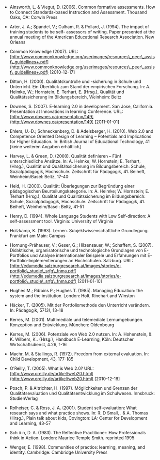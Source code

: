 <!-- filename: 99_Literatur.md -->
<!-- title: Literatur -->

- Ainsworth, L. & Viegut, D. (2006). Common formative assessments. How to Connect Standards-based Instruction and Assessment. Thousand Oaks, CA: Corwin Press

- Arter, J. A.; Spandel, V.; Culham, R. & Pollard, J. (1994). The impact of training students to be self- assessors of writing. Paper presented at the annual meeting of the American Educational Research Association. New Orleans

- Common Knowledge (2007). URL: [http://www.commonknowledge.org/userimages/resources\_peer\_assist\_guidellines+.pdf](http://www.commonknowledge.org/userimages/resources\_peer\_assist\_guidellines+.pdf) \[2010-12-17]

- Ditton, H. (2000). Qualitätskontrolle und -sicherung in Schule und Unterricht. Ein Überblick zum Stand der empirischen Forschung. In: A. Helmke, W.; Hornstein, E. Terhart, E. (Hrsg.), Qualität und Qualitätssicherung im Bildungsbereich, Weinheim: Beltz

- Downes, S. (2007). E-learning 2.0 in development. San Jose, California. Presentation at Innovations in learning Conference. URL: [http://www.downes.ca/presentation/149](http://www.downes.ca/presentation/149) \[2011-01-01]

- Ehlers, U.-D.; Schneckenberg, D. & Adelsberger, H. (2010). Web 2.0 and Competence Oriented Design of Learning – Potentials and Implications for Higher Education. In: British Journal of Educational Technology, 41 \[keine weiteren Angaben erhältlich]

- Harvey, L. & Green, D. (2000). Qualität definieren – Fünf unterschiedliche Ansätze. In: A. Helmke; W. Hornstein; E. Terhart, (Hrsg.), Qualität und Qualitätssicherung im Bildungsbereich: Schule, Sozialpädagogik, Hochschule. Zeitschrift für Pädagogik, 41. Beiheft, Weinheim/Basel: Beltz, 17-40

- Heid, H. (2000). Qualität: Überlegungen zur Begründung einer pädagogischen Beurteilungskategorie. In: A. Helmke; W. Hornstein; E. Terhart (Hrsg.), Qualität und Qualitätssicherung im Bildungsbereich: Schule, Sozialpädagogik, Hochschule. Zeitschrift für Pädagogik, 41. Beiheft, Weinheim/Basel: Beltz, 41-51

- Henry, D. (1994). Whole Language Students with Low Self-direction: A self-assessment tool. Virginia: University of Virginia

- Holzkamp, K. (1993). Lernen. Subjektwissenschaftliche Grundlegung. Frankfurt am Main: Campus

- Hornung-Prähauser, V.; Geser, G.; Hilzensauer, W.; Schaffert, S. (2007). Didaktische, organisatorische und technologische Grundlagen von E-Portfolios und Analyse internationaler Beispiele und Erfahrungen mit E-Portfolio-Implementierungen an Hochschulen. Salzburg. URL: [http://edumedia.salzburgresearch.at/images/stories/e-portfolio\_studie\_srfg\_fnma.pdf](http://edumedia.salzburgresearch.at/images/stories/e-portfolio\_studie\_srfg\_fnma.pdf) \[2011-01-10]

- Hughes M.; Ribbins P.; Hughes T. (1985). Managing Education: the system and the institution. London: Holt, Rinehart and Winston

- Häcker, T. (2005). Mit der Portfoliomethode den Unterricht verändern. In: Pädagogik, 57(3), 13-18

- Kerres, M. (2001). Multimediale und telemediale Lernumgebungen. Konzeption und Entwicklung. München: Oldenbourg

- Kerres, M. (2006). Potenziale von Web 2.0 nutzen. In: A. Hohenstein, & K. Wilbers, K.. (Hrsg.), Handbuch E-Learning, Köln: Deutscher Wirtschaftsdienst, 4.26, 1-16

- Maehr, M. & Stallings, R. (1972). Freedom from external evaluation. In: Child Development, 43, 177-185

- O’Reilly, T. (2005). What is Web 2.0? URL: [http://www.oreilly.de/artikel/web20.html](http://www.oreilly.de/artikel/web20.html) \[2010-12-18]

- Posch, P. & Altrichter, H. (1997). Möglichkeiten und Grenzen der Qualitätsevaluation und Qualitätsentwicklung im Schulwesen. Innsbruck: StudienVerlag

- Rolheiser, C. & Ross, J. A. (2001). Student self-evaluation: What research says and what practice shows. In: R. D Small, . & A. Thomas (Hrsg.), Plain talk about kids, Covington: LA: Center for Development and Learning, 43-57

- Sch ö n, D. A. (1983). The Reflective Practitioner: How Professionals think in Action. London: Maurice Temple Smith. reprinted 1995

- Wenger, E. (1998). Communities of practice: learning, meaning, and identity. Cambridge: Cambridge University Press
